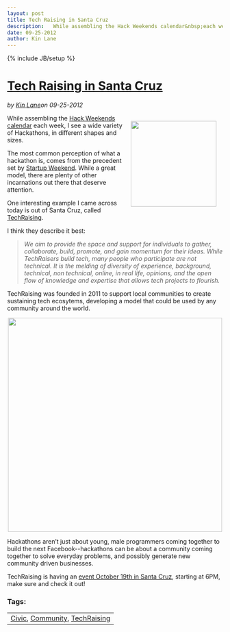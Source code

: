 ---layout: posttitle: Tech Raising in Santa Cruzdescription:   While assembling the Hack Weekends calendar&nbsp;each week, I see a wide variety of Hackathons, in different shapes and sizes.  The most common perception of what a hackathon is, comes from the precedent set by Startup Weekend.  While a great model, there are plenty of other incarnations out there that deserve attention.  One interesting example I came across today is out of Santa Cruz, called TechRaising.  I think they describe it best:  We aim to provide the space and support for individuals to gather, collaborate, build, promote, and gain momentum for their ideas.  While TechRaisers build tech, many people who participate are not technical.date: 09-25-2012author: Kin Lane---{% include JB/setup %}<h1 class="title"><a href="#" rel="bookmark" title="Tech Raising in Santa Cruz">Tech Raising in Santa Cruz</a></h1><i><span class="small">by</span> <a href="https://plus.google.com/106460238807821851374" rel="author">Kin Lane</a><span class="small">on</span> <span class="post-date">09-25-2012</span></i><p></p><p><img style="padding: 15px;" src="https://s3.amazonaws.com/kinlane-productions/hackweekends/techraising/techraising.png" alt="" width="200" align="right" /></p>
<p>While assembling the <a title="Hack Weekends Calendar" href="http://hackweekends.com">Hack Weekends calendar</a>&nbsp;each week, I see a wide variety of Hackathons, in different shapes and sizes.</p>
<p>The most common perception of what a hackathon is, comes from the precedent set by <a title="Startup Weekend" href="http://startupweekend.com">Startup Weekend</a>.  While a great model, there are plenty of other incarnations out there that deserve attention.</p>
<p>One interesting example I came across today is out of Santa Cruz, called <a title="TechRaising" href="http://techraising.com/">TechRaising</a>.</p>
<p>I think they describe it best:</p>
<blockquote><em> We aim to provide the space and support for individuals to gather, collaborate, build, promote, and gain momentum for their ideas. While TechRaisers build tech, many people who participate are not technical. It is the melding of diversity of experience, background, technical, non technical, online, in real life, opinions, and the open flow of knowledge and expertise that allows tech projects to flourish. </em></blockquote>
<p>TechRaising was founded in 2011 to support local communities to create sustaining tech ecosytems, developing a model that could be used by any community around the world.</p>
<p><img style="display: block; margin-left: auto; margin-right: auto;" src="https://s3.amazonaws.com/kinlane-productions/hackweekends/techraising/TechRaising-Create.png" alt="" width="500" /></p>
<p>Hackathons aren&rsquo;t just about young, male programmers coming together to build the next Facebook--hackathons can be about a community coming together to solve everyday problems, and possibly generate new community driven businesses.</p>
<p>TechRaising is having an <a href="http://techraisingfall2012.eventbrite.com/">event October 19th in Santa Cruz</a>, starting at 6PM, make sure and check it out!</p><h3>Tags:</h3><center><table cellpadding="5" cellspacing="5" width="90%" border="0"><tr><td><a href="/blog/tag.php?Search_Tag=Civic">Civic</a>, <a href="/blog/tag.php?Search_Tag=Community">Community</a>, <a href="/blog/tag.php?Search_Tag=TechRaising">TechRaising</a></td></tr></table><br />
